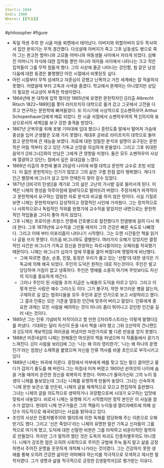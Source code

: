 ```yaml
---
Start:: 1844
End:: 1900
Where:: [[독일]]
---
```

#philosopher #figure
- 독일 작센 주의 한 시골 마을 뢰켄에서 태어났다. 아버지와 외할아버지 모두 목사여서 집안 분위기는 무척 경건했다. 다섯살때 아버지가 죽고 그후 남동생도 병으로 죽어 그는 완고한 할머니와 고모들 어머니와 여동생들 사이에서 자라게 되었다. 심해진 어머니가 자식에 대한 집착들 뿐만 아니라 여자들 사이에서 나타나는 크고 작은 집착들이 그를 무척 힘들게 했다. 그의 사상에 줄곧 나타나는 강인함, 힘 같은 남성다움에 대한 동경은 불행했던 어린 시절에서 비롯된듯 싶다.
- 어린 시절부터 무척 섬세하고 자존심이 강했고 난폭하고 거친 세계에는 잘 적을하지 못했다. 어렸을때 부터 고독과 사색을 즐겼다. 학교에서 문제아는 아니였지만 상담이 필요한 사교성이 부족한 학생이였다.
- 1864년에 본 대학에 입학 했지만 1865년에 유명한 문헌학자인 [[리츨 Albrecht Ritsch 1822~1889]]를 쫓아 라이프치히 대학으로 옮겨 갔고 그곳에서 고전을 다루고 연구하는 문헌학에 빠져들었다. 또 이시기에 사상적으로 [[쇼펜하우어 Arthur Schopenhauer]]에게 매료 되었다. 한 시골 서점에서 쇼펜하우어의 책 [[의지와 표상으로서의 세계]]를 보구 강한 충격을 받았다.
- 1867년 군복무를 위해 포병 기마대에 입대 했으나 훈련도중 말에서 떨어져 가슴에 중상을 입어 군생활은 오래 가지 못했다. 제대후 곧바로 라이프치히 대학으로 돌아왔고 문헌학에 큰 재능을 보였다.  자료에 대한 엄밀한 분석과 설명이 요구된는 문헌학은 어릴 적부터 갖고 있던 기독교 신앙을 의심하게 문들었다. 그리고 그후 위대한 음악가 [[바그너]]와의 만남은 그에게 큰 영향을 미쳤다. 둘은 모두 쇼펜하우어 사상에 열광하고 있단느 점에서 깊은 유대감을 느꼈다.
- 1869년 리츨의 추천에 불과 25살의 나이에 바젤 대학교 문헌학 교수로 초빙 되었다. 이 젊은 문헌학자는 인기가 많았고 그의 삶은 구름 한점 없이 행복했다. 게다가 인근 별장에 바그너가 살고 있어 언제든지 찾아 갈수 있었다.
- 1871년 [[비극의 탄생]]을 계기로 그의 삶은 고난의 가시밭 길로 들어서게 된다. 이 책은 니체의 명성을 하루아침에 밑바닥으로 떨어뜨려 버렸다. 주장자체가 파격적이고 문헌학에서 요구하는 엄밀한 자료 분석과 비교를 하지 않은 탓이다. 사실 기질로 보면 니체는 문헌학자보다 감성적이고 정열적인 시인에 가까웠다. 그는 정치적으로나 사회적으로나 독립적인 직위를 원했기에 교수직을 맡았지만 내면으로는 문헌학적인 작업들을 그다지 좋아 하지 않았다.
- 그후 니체는 프로이센-프랑스 전쟁에 간호병으로 참전했다가 전염병에 걸려 다시 제대 한다. 그후 1879년에 교수직을 그만둘 때까지 그의 건강은 빠른 속도로 나빠졌다. 그리고 이때 부터 아포리즘이 나타나기 시작했다. 그는 오랜 시간동안 책을 읽거나 글을 쓰지 못했다. 이즈음 바그너와도 결별한다. 여러가지 오해가 있었지만 결정적인 사건은 바그너가 기독교 정신을 찬양하는 파르시팔이라는 오페라를 작곡했기 때문이다. 니체는 바그너가 십자가 앞에 무릎을 꿇어 버렸다며 맹렬하게 비난했다.
    - 그에 따르면 겸손, 순종, 친절, 동정은 우리가 품고 있는 '선함'데 대한 생각은 기독교에 의해 왜곡 되었다. 주인의 도덕은 원하는 대로 하는것이다. 주인은 발고 당당하며 거침이 없고 냉혹하다. 주인은 명예를 소중히 여기며 무엇보다도 자신의 의지를 중요하게 여긴다.
    - 그러나 주인이 된 사람들 조차 지금은 노예들의 도덕을 따르고 있다. 그리고 이렇게 만든 사람은 예수 그리스도 이다. 그가 불구자, 악한 부끄러운 병을 앓는자, 구제하르 길 없는 범죄다들을 모두 주인과 같은 인가으로 보고 사랑하라고  했다. 그 결과 인류는 모든 기준을 열등한 인간에 맞추어 버리고 말았다. 인류에게 중요한 과제는 모든 사람을 배려하는 것이 아니라 좀더 뛰어나고 강인한 인간을 길러 내는 것이다.
- 1885년 그는 인류 기념비적 저작이라고 할 만한 [[차라투스트라는 이렇게 말했다]]를 퍼냈다. 기대와는 달리 자신이 돈을 내서 책을 내야 했고 그뒤 [[선악의 건너편]]과 [[도덕의 계보학]]등 여러권을 퍼냈지만 마찬가지로 별 다른 반응을 얻지 못했다.
- 1888년 마흔네살의 니체는 한해동안 여섯권의 책을 퍼냈으며 이 작품들에서 광기가 느껴진다. [[이 사람을 보라]]에 그는 '나는 왜 이리 영리한가', '나는 왜 하나의 운명인가'라는 엄청난 소제목을 붙였으며 자신을 인류 역사를 바꿀 초인으로 부각시키고 있다
- 1889년 니체는 파국에 이른다. 광장에서 마부에게 매를 맞고 있는 말으 끌어안고 울다가 갑자기 졸도를 해 버린다.그는 마침내 미쳐 버렸고 1900년 쉰여섯의 나이에 숨을 거둘 때까지 온전한 정신을 회복하지 못한다. 어머니가 돌아가신뒤 그의 누이 동생이 니체를 돌보았는데 그녀는 니체를 유명하게 만들어 놓았다. 그녀는 신속하게 '니체 문헌 보관소'를 만든뒤, 니체의 글을 체계적으로 모으고 편집하여 출판했다. 그녀는 니체의 글을 의도적으로 생략하거나 과장함으로써 시대가 요구하는 입맛에 맞춰서 내놓았다. 비로서 니체는 유명해 지기 시작했지만 정작 본인은 이 사실을 알수가 없었다. 현대의 니체 연구가들은 그의 책들이 누이동생 엘리자베트에 의해 상당수 의도적으로 왜곡되었다는 사실을 밝혀내고 있다.
- 초인의 사상은 인종차별주의와 엘리트에 의한 독재를 정당화해 주는 이론으로 오해 받기도 했다. 그리고 '신은 죽었다'라는 니체의 유명한 말은 기독교 신자들이 그를 적으로 여기게 했고, 도덕에 대한 신랄한 비판은 그를 타락하고 비윤리적인 철학자로 만들었다. 하지만 그가 말하려 했던 것은 도독의 파괴도 인종차별주의도 아니였다. 니체가 강조한 점은 오히려 사회적으로 주어진 규범에 주눅 들지 말고 삶을 긍정하면서 주어진 운명을 꿋꿋하게 개척해 나가라는 것이였다. 그는 건강하지 못한 생애를 통해 오히려 건강한 삶이란 어떠해야 하는지를 적극적으로 모색하고 제시한 철학자였다. 그가 생명과 삶을 적극적으로 긍정한 [[생철학자]]로 평가받는 이유다.
